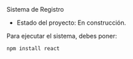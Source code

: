 </h1> Sistema de Registro</h1>

 - Estado del proyecto: En construcción.

Para ejecutar el sistema, debes poner:

```npm install react```
